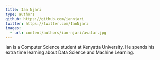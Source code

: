 ```yaml
---
title: Ian Njari
type: authors
github: https://github.com/iannjari
twitter: https://twitter.com/IanNjari
images:
  - url: content/authors/ian-njari/avatar.jpg 
---
```

Ian is a Computer Science student at Kenyatta University. He spends his extra time learning about Data Science and Machine Learning.
